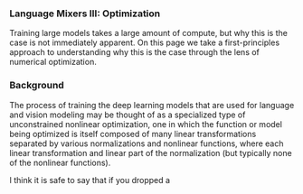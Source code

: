 ### Language Mixers III: Optimization

Training large models takes a large amount of compute, but why this is the case is not immediately apparent. On this page we take a first-principles approach to understanding why this is the case through the lens of numerical optimization.

### Background

The process of training the deep learning models that are used for language and vision modeling may be thought of as a specialized type of unconstrained nonlinear optimization, one in which the function or model being optimized is itself composed of many linear transformations separated by various normalizations and nonlinear functions, where each linear transformation and linear part of the normalization (but typically none of the nonlinear functions).

I think it is safe to say that if you dropped a 
